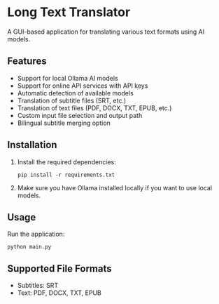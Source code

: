 # Long Text Translator

A GUI-based application for translating various text formats using AI models.

## Features

- Support for local Ollama AI models
- Support for online API services with API keys
- Automatic detection of available models
- Translation of subtitle files (SRT, etc.)
- Translation of text files (PDF, DOCX, TXT, EPUB, etc.)
- Custom input file selection and output path
- Bilingual subtitle merging option

## Installation

1. Install the required dependencies:
   ```
   pip install -r requirements.txt
   ```

2. Make sure you have Ollama installed locally if you want to use local models.

## Usage

Run the application:
```
python main.py
```

## Supported File Formats

- Subtitles: SRT
- Text: PDF, DOCX, TXT, EPUB
